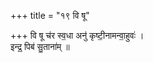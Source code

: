 +++
title = "१९ वि षू"

+++
वि षू च॑र स्व॒धा अनु॑ कृष्टी॒नामन्वा॒हुवः॑ ।  
इन्द्र॒ पिब॑ सु॒ताना॑म् ॥